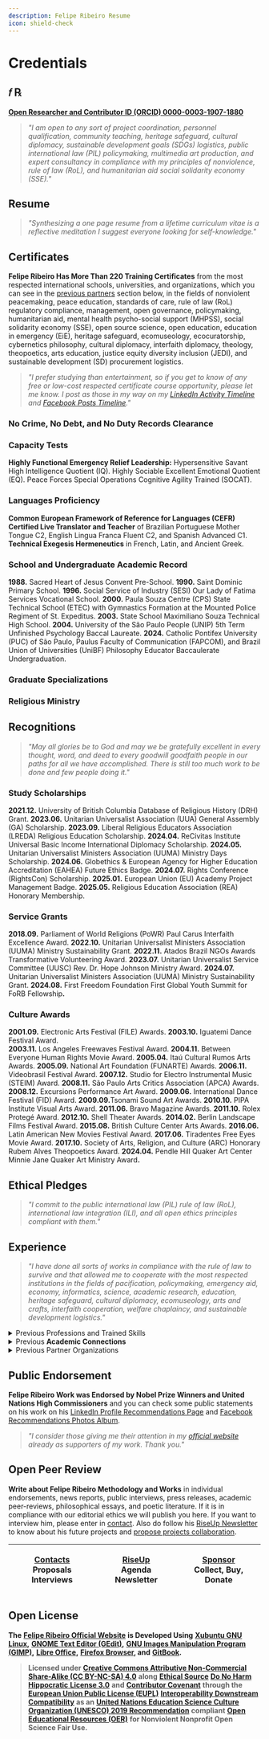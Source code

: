 ```yaml
---
description: Felipe Ribeiro Resume
icon: shield-check
---
```


# Credentials

## 𝑓 ℞

[**Open Researcher and Contributor ID (ORCID) 0000-0003-1907-1880**](https://orcid.org/0000-0003-1907-1880)

> _"I am open to any sort of project coordination, personnel qualification, community teaching, heritage safeguard, cultural diplomacy, sustainable development  goals (SDGs) logistics, public international law (PIL) policymaking, multimedia art production, and expert consultancy in compliance with my principles of nonviolence, rule of law (RoL), and humanitarian aid social solidarity economy (SSE)."_

## Resume <a href="#academic-record" id="academic-record"></a>

> _"Synthesizing a one page resume from a lifetime curriculum vitae is a reflective meditation I suggest everyone looking for self-knowledge."_

## Certificates <a href="#academic-record" id="academic-record"></a>

**Felipe Ribeiro Has More Than 220 Training Certificates** from the most respected international schools, universities, and organizations, which you can see in the [previous partners](credentials.md#previous-partners) section below, in the fields of nonviolent peacemaking, peace education, standards of care, rule of law (RoL) regulatory compliance, management, open governance, policymaking, humanitarian aid, mental health psycho-social support (MHPSS), social solidarity economy (SSE), open source science, open education, education in emergency (EiE), heritage safeguard, ecomuseology, ecocuratorship, cybernetics philosophy, cultural diplomacy, interfaith diplomacy, theology, theopoetics, arts education, justice equity diversity inclusion (JEDI), and sustainable development (SD) procurement logistics.&#x20;

> _"I prefer studying than entertainment, so if you get to know of any free or low-cost respected certificate course opportunity, please let me know. I post as those in my way on my_ [_LinkedIn Activity Timeline_](https://linkedin.com/in/operarioribeiro/recent-activity/all) _and_ [_Facebook Posts Timeline_](https://facebook.com/operarioribeiro)_."_

### No Crime, No Debt, and No Duty Records Clearance <a href="#academic-record" id="academic-record"></a>

### **Capacity Tests**

**Highly Functional Emergency Relief Leadership:** Hypersensitive Savant High Intelligence Quotient (IQ). Highly Sociable Excellent Emotional Quotient (EQ). Peace Forces Special Operations Cognitive Agility Trained (SOCAT).

### Languages Proficiency

**Common European Framework of Reference for Languages (CEFR) Certified Live Translator and Teacher** of Brazilian Portuguese Mother Tongue C2, English Lingua Franca Fluent C2, and Spanish Advanced C1. **Technical Exegesis Hermeneutics** in French, Latin, and Ancient Greek.

### School and Undergraduate Academic Record <a href="#academic-record" id="academic-record"></a>

**1988.** Sacred Heart of Jesus Convent Pre-School. **1990.** Saint Dominic Primary School. **1996.** Social Service of Industry (SESI) Our Lady of Fatima Services Vocational School. **2000.** Paula Souza Centre (CPS) State Technical School (ETEC) with Gymnastics Formation at the Mounted Police Regiment of St. Expeditus. **2003.** State School Maximiliano Souza Technical High School. **2004.** University of the São Paulo People (UNIP) 5th Term Unfinished Psychology Baccal Laureate. **2024.** Catholic Pontifex University (PUC) of São Paulo, Paulus Faculty of Communication (FAPCOM), and Brazil Union of Universities (UniBF) Philosophy Educator Baccaulerate Undergraduation.

### Graduate Specializations

### Religious Ministry

## Recognitions

> _"May all glories be to God and may we be gratefully excellent in every thought, word, and deed to every goodwill goodfaith people in our paths for all we have accomplished. There is still too much work to be done and few people doing it."_

### Study Scholarships

**2021.12.** University of British Columbia Database of Religious History (DRH) Grant. **2023.06.** Unitarian Universalist Association (UUA) General Assembly (GA) Scholarship. **2023.09.** Liberal Religious Educators Association (LREDA) Religious Education Scholarship. **2024.04.** ReCivitas Institute Universal Basic Income International Diplomacy Scholarship. **2024.05.** Unitarian Universalist Ministers Association (UUMA) Ministry Days Scholarship. **2024.06.** Globethics & European Agency for Higher Education Accreditation (EAHEA) Future Ethics Badge. **2024.07.** Rights Conference (RightsCon) Scholarship. **2025.01.** European Union (EU) Academy Project Management Badge. **2025.05.** Religious Education Association (REA) Honorary Membership.

### **Service Grants**

**2018.09.** Parliament of World Religions (PoWR) Paul Carus Interfaith Excellence Award. **2022.10.** Unitarian Universalist Ministers Association (UUMA) Ministry Sustainability Grant. **2022.11.**  Atados Brazil NGOs Awards Transformative Volunteering Award. **2023.07.** Unitarian Universalist Service Committee (UUSC) Rev. Dr. Hope Johnson Ministry Award. **2024.07.** Unitarian Universalist Ministers Association (UUMA) Ministry Sustainability Grant. **2024.08.** First Freedom Foundation First Global Youth Summit for FoRB Fellowshi&#x70;**.**

### Culture Awards

**2001.09.** Electronic Arts Festival (FILE) Awards. **2003.10.** Iguatemi Dance Festival Award.\
**2003.11.** Los Angeles Freewaves Festival Award. **2004.11.** Between Everyone Human Rights Movie Award. **2005.04.** Itaú Cultural Rumos Arts Awards. **2005.09.** National Art Foundation (FUNARTE) Awards. **2006.11.** Videobrasil Festival Award. **2007.12.** Studio for Electro Instrumental Music (STEIM) Award. **2008.11.** São Paulo Arts Critics Association (APCA) Awards. **2008.12.** Excursions Performance Art Award. **2009.06.** International Dance Festival (FID) Award. **2009.09.**&#x54;sonami Sound Art Awards. **2010.10.** PIPA Institute Visual Arts Award. **2011.06.** Bravo Magazine Awards. **2011.10.** Rolex Protegé Award. **2012.10.** Shell Theater Awards. **2014.02.** Berlin Landscape Films Festival Award. **2015.08.** British Culture Center Arts Awards. **2016.06.** Latin American New Movies Festival Award. **2017.06.** Tiradentes Free Eyes Movie Award. **2017.10.** Society of Arts, Religion, and Culture (ARC) Honorary Rubem Alves Theopoetics Award. **2024.04.** Pendle Hill Quaker Art Center Minnie Jane Quaker Art Ministry Awar&#x64;**.**

## **Ethical Pledges**

> _"I commit to the public international law (PIL) rule of law (RoL), international law integration (ILI), and all open ethics principles compliant with them."_

## **Experience**

> _"I have done all sorts of works in compliance with the rule of law to survive and that allowed me to cooperate with the most respected institutions in the fields of pacification, policymaking, emergency aid, economy, informatics, science, academic research, education, heritage safeguard, cultural diplomacy, ecomuseology, arts and crafts, interfaith cooperation, welfare chaplaincy, and sustainable development logistics."_

<details>

<summary>Previous Professions and Trained Skills</summary>

**Felipe Ribeira Was, in Historical Order, Already a Professional:** Paroch Acolyte, Beggar, Construction Assistant, Folk Religion Festival Artisan, Street Vendor, Campo Monitor, Pizza Delivery Boy, Shop Attendant, Telemarketing Caller, Financial Customer Servant, Informatics Support Technologer, Child Model, Baby Sitter, Boy Band Trainee, Office Boy, Multicraft Carpenter, Popular Educator, Humanitarian Program Multiplicator, Test Subjec&#x74;**,** Cultural Journalist, Secretary, Folk Music Country Viola Player, Languages Teacher, Progressive Rock'n'roll Keyboard Player, Gravedigger Assistant, Graphic Designer, Punk Rock Lyricist, Open Source Web Developer, Harm-Reduction Agent, Driver, Philosophy Teacher, Academic Journal Editor, Publisher, Clinical Philosophy Schizoanalyst, Street Poet, Executive Producer, Sound Designer, Music Therapist, Artist In Residence, Puppeteer, Multimedia Artist, Librarian, Counsellor, Compassionate Listening Therapist, Nonfiction Writer, Acoustic Engineer, Contemporary Music Composer, Art Critic, Royal Academic Of Science And Art, Policymaker, Dance Coreographer, Soundtracker, Listening And Voice Coach, Stage Director, Theater Director, Art Director, Culture Lecturer, Opera Maestro, Beggar Again, Cultural Developer, Cultural Center Founder, Maker Spaces Constructor, Festivals Director, Master of Ceremonies, Hospital Building Collaborator, Solidarity Economy Developer, Interior Designer, Movie-Maker, Garden Designer, Videomapper, Curator, Ecomuseologer, Social Developer, Live Translator,Co-Founder, Peacemaker, Policymaker, Cleaner, Castle Overseer, Artists Mentor, Justice of Peace, Monk, Missionary, Natural Reserve Park Ranger, Agroforestal Engineer, Farm Vassal, Ecovillage Developer, Janitor, Nurse, Academic Researcher, Community Leader, Religious Minister, Secular Interconvictional Interfaith Interreligious Ecumenical Intercultural Diplomat, Beggar Again, Street Population Servant, Humanitarian Aid Manager, Emergency Task-Force Organizer, Civil Movement Coordinator, Public Events Security Officer, Military Prisional Hospitaller Scholar Institutional Chaplain, Peer Reviewer, Regulatory Compliance Auditor, Startups Incubation Mentor, User Experience Designer, Semantic Ontologist, Heraldic Cerimonialist, Databases Devsecops, Pastor, Logistics Procurer, Nonprofits Reliability Engineer, Fundraiser, Data Scientist, Realtor, Decon Clerk Elder, Cultural Diplomacy Delegate, Ambassador of Peace, International Amicus Curiae High Commissioner Expert Consultant Scholar...

</details>

<details>

<summary>Previous <strong>Academic Connections</strong></summary>

Adventist University, Anhembi Morumbi University, Apeldoorn University, Arizona State University, Astrophysics Municipal School (EMA), Birmingham University, Boston College, Brasília University (UNB), Brazil Law School (EBRADI), Arihanta Academy, California University, Cambridge University, Canterbury Christ Church University, Carneggie Mellon University (CMU), Cervantes Institute International School, Chile University, Christian Leaders College (CLC), Clover Park Technical College, Culham St. Gabriel University, Emory University, Environmental Peace County University (UMAPAZ), Geneva University, Georgetown Catholic University, Getúlio Vargas University (FGV), Ghent University, Gregorian University (UniGregoriana), Harvard Divinity School (HDS), Harvard Kennedy Business Center, Higher Learning School of Marketing (ESPM), Informatics & Management Faculty (FIAP), International Enterprise, Marketing, and Business School (IBEMEC), International School for Jain Studies (ISJS), King's College, Leucorea Wittenberg University, Limerick Irish University of Arts, London School of Economics and Political Science (LSE), Londrina University (UEL), McMaster University, Meadville Lombard Theological School, Medicine Federal University of São Paulo (UNIFESP), Miami University, Music Free University (ULM), Washington State University, Open University, Oxford University, Paraná University (UFPR), Penn University, Rio de Janeiro State University (UERJ), Royal Society of Science, São Paulo Dance School, São Paulo State University (UNESP), São Paulo Theater School, São Paulo University (USP), Social Science Advanced Studies School (EHESS), Social Work School (HESGE), Starr King School for Ministry (SKSM), Massachussets Institue of Technology (MIT), Swiss Italian University (USI), Three of February National University (UNTREF), Trinity University, Tubingen University, Tufts University, University of Texas, Unida University, United Nations System Staff College (UNSSC), European University Institute (EUI), United Nations University (UNU), University College of London (UCL), University of British Columbia, University of Buenos Aires (UBA), University of Hagen, University of May Plaza Mothers (UNMa), University of Minho, University of Montes, University of Ottawa, University of Peace (UNIPAZ), University of Rio (UniRio), University of Saint Charles (UFSCAR), University of São Paulo (USP), University of Sheffield, University of the ABC Region (UFABC), University of the Saviour (USAL), University of Westminster, Webster University, Yale University, Duke University, Columbia University...

</details>

<details>

<summary>Previous Partner Organizations</summary>

Abaçaí, ABRAMUS & ECAD Copyrights Agencies, Abya Yala Movie Production, Academic Network on Global Education and Learning (ANGEL), ActAlliance Mission 21, Afactory Live Cinema Company, African Religious Traditions Institute (INTECAB), Afro-European Interfaith Network, Ageing Research at King's College (ARK), Ahimsa Institute, AIDS World Journey Ceremony, Alberto Ruschi Forest Reservation, Alliance for Peacebuilding Peace, Amani Institute Global Conference, American Field Service Intercultural Programs (AFS), American Friends Service Committee (AFSC), Amsterdam Studio for Electro-Instrumental Music (STEIM), Amsterdam Jewish Museum Interfaith Peace Movement, André Góes Bolivia History Documentary, André Luís Houses Charity, ANGEL Global Education Network, Angels of the Night, Anhembi Park Carnival Management Department, Animal Justice Academy, Anna Blumen Publishing, Antroposophical Society of Brazil (SAB), Aparecida Basilica Pilgrimage Route, ARCA Contemporary Art Literacy, ArchGroup, Architecture Media Politics Society (AMPS) Heritages Summit, Archives Council (CONARQ) & Astronomy and Sciences Museum, ARCO Madrid Matadero Brazil Artivist Collectives Exhibit, Argentina Congress Library, Argentina Council of Indigenous Tribes, Argentina Int. Relations Council (CARI), Argentina Peace Council, Arigatou International GNRC, Arihanta Institute, Arns Commision for the Human Rights, Art & History Heritage Inst. (IPHAN) Safeguard Council (CONDEPHAT) Summit, Arts & Homelessness International (AHI) Arts Envoy Lab, Arts Plaza, Ashoka International, Association of Argentina,Parents of Autists (APADEA), Association of Churches and Religious Communities (AKR), Association of Crazies, Ex-Crazies, & Friends of Crazies, Association of Dam Disaster Survivors (ANAB), Association of Law Philosophy of Argentina (AAFD), Athens Free Culture Center, Augusta Park Popular Comission, Autism Altitude Geneva, Baba Studio Prague with Jan Svankmajer, Backlog Archivists & Historians Forum, Bahia Museu de Arte Moderna (MAM) & PIPA Awards, Baião of Spokens Festival, Bailux Hackerspace, Bandeirantes Pallace, Barulho.org, Basel Church of St. Peter, Basel Museum of Pharmacy, Belgian Radiodiffusion, Berkley Center of Religion, Peace & International Affairs, Berlin Forum of Religions & Religions for Peace (RfP), Berlin House of One & St. Mary's Cathedral, Berlin K77 Movie, Berlin Landscape Film Festival, Berlin Landscape Films Festival Awards, Berlin Quaker Meeting, Berlin World Culture House Transmediale, Bern House of Religions & Dialogue of Cultures, Besides the Screen Festival, Between Everyone Human Rights Festival Awards, Bicycles Cultural Center, Biennial Hut Museum AltAV Belvedere Dome, Big Country Front & Humane Argentina, Bijari Gallery, MASP Discovery Channel Human Planet Videomapping, Bitcoin São Paulo Hub, Bixiga Cultural Centre (CCBIX) Hers Kit Rescue, Black Martyrs Church St. Chaguinhas Project, Blumenau Opera House, Bogotrax Music Festival Bogotá Jailhouses, Brasilândia Catholic Paroch Holy Kings Folk Blessers, Brasilândia Holy Kings Procession, Brasília Free Land Camping, Brasília Republic Museum Out of the Axis Arts Festival, Brasilian Association of Religions Philosophy (ABFR), Bravo Magazine Awards, Brazil Anthroposophical Society (SAB), Brazil Architecture Institute (IBA), Brazil Art Market Creative Industry (MICBR) Summit, Brazil Association of Spiritist Arts (ABRARTE) Forum (FNAE), Brazil Capital Markets Institute (IBEMEC), Brazil Community Ecomuseums Association (ABREMC), Brazil Cultural Rights Institute (IBDCULT), Brazil Data Autonomy Association, Brazil Digital Culture Network Conference, Brazil Education Ministry (MEC), Brazil Federal Government ENAP EV.G, Brazil Japan Alliance Summit, Brazil Lawyers Bar (OAB), Brazil Mail Cultural Center, Brazil National Religious Education Forum (FONAPER), Brazil Psychedelic Society & UNIFESP, Brazil Science Progress Society (SBPC), Brazil Small Enterprises Support (SEBRAE), Brazil Soka Gakkai International (BSGI), Brazil Unitarian Universalist Association (AUUBRA), Brazilian Association of Religious Freedom (ABLIRC), Brazilian Civil Rights Framework for the Internet, Brazilian Institute of Religious Law (IBDR), Brazilian Opera and Dance Forum (ODM), Brazilian Redactors Club, Brazilian Space Agency (AEB), BRICS Human Sciences Research Council (HSRC), British Columbia Uni. Database of Religious History (DRH), British Council São Paulo Cultural Centre, British Culture Center Brazil Arts Festival Awards, British Institute of Cleaning Science (BICSc), BsAs Recoleta Cultural Centre, BsAs Recoleta Cultural Centre LIPM, BT EE Studio, Buenos Aires CEIL CONICET, Buenos Aires Contemporary Art Museum (MACBA), Buenos Aires Contextual Pastoral Institute (IPC), Buenos Aires Hunger Combat Ecumenical Table, Bunkyo Japanese Cultural Center, Burning Man Milk & Honey & Religious AF, Buschenwald Camp Memorial, Business Music & Arts (BM\&A) World Music Expo (WOMEX), Cacilda Becker Theater Improfest, CAF Social Investment Development Institute (IDIS), Caleb Studios, Campo Limpo Family Orienting Post (POF), Campus Party, Canada Science Christian Affiliation (CSCA), Canvas Audiovisual Festival, Capslock Geek Music Festivals Nightshift Tech Academy, Care Show London, Carers Trust, Caribe & LatAm Open Science Forums (CILAC), Cáritas Argentina, Carnegie Endowment for International Peace, Carnegie Peace Endowment, Casa Semio, CCPLIR Religious Freedom March, CCR Hackathon, CCSP Dance Weeks, CEFLURIS Heaven of Mapiá Choir, CEFLURIS Heaven of The Mountain Choir, Center for Open Science (COS), Center for Public Justice & Initiative on Faith & Public Life, Center on Faith and Justice & Sojourners, Central Texas Interfaith (CTI), Centre for Interreligious and Intercultural Dialogue (KAICIID), Centre Intercantonal d'Information sur Croyances (CIC), CESP Rio Claro, Chabad Argentina, Chainanalysis, Chaos Club, Chapel of Sacred Mirrors (CoSM) Entheon, Chaplaincy Innovation Lab, Chaplaincy Innovation Lab (CIL), Charity Mentoring Network, Christian Faith Acropolis (AFC), Christian Transhumanist Association (CTA), Christian Transhumanist Conference, Church of England Diocese of Oxford, Church of Our Lady of the Black Saints, Church of Saint Mary of Amsterdam Christmas Festival, Cinematographic Core Dance Company, Cinesonika Soundtracks Festival Canada, Circuit Rave Parties, Citizens for Global Solutions (CGS), Civil Global Solutions (CGS), Class War Games, Climate of Hope Forum, Club Noir Contemporary Theater Company, CNBB Peace Mission, CNBB Workers Pastoral Summit, Cobogó Publisher, Cobogó Publishing, COE Legal Pros Human Rights Education (HELP), Collezionista & ARCA Contemporary Art Literacy, Comic Con Experience (CCXP), Common Assessment Method for Standards & Specifications (CAMSS), Common Ground Center (CCG) for Faith, Justice, & Reconciliation, Compassion Institute, Compassionate Inquiry, Compassionate Listening Brazil, Compassionate Listening Project, Compliance Certification Board (CCB), Computer Applications Quantitative Methods in Archaeology, Conectiva GNU Linux, Conicet NetLab & UBA Economy, Continuing Professional Development (CPD), Conurbia Urban Rave, Conway Hall Fortean Society, Copyfight Book, Cornerstone Foundation Disaster Ready Academy, Corporate Compliance & Ethics Society (SCCE) Blog, Cosmic Artivism Saint Germain Academy, Council of Funders (CoF), CPD Institute, CPF SESC, Create 2030, Creative Commons (CC) Open Education & Culture Platform, Creative Commons (CC) Open Education Platform, Crescendo Christian Music Link (CML), Criar Institute, Crisantempo & Socioambiental Institute (ISA), Crisantempo Hall Socioambiental Cineclub, Critical Public Health Network (CPHN), Cry of the Excluded, Cryptorave, Cult Survivors Network, Cultura TV CPFL Philosophic Cafe, Cultura TV CPFL Philosophical Cafe Show, Cultura TV Ecotour Show, Cultural Heritage Academic Interdisciplinary Network (CHAIN), Curitiba Bycicle Cultural Center, Curitiba Memorial Museum, Curitiba Women Healers Circle, Cyber Peace Institute, Swiss FDFA, & UNICC, Dallas Fort-Worth Alliance for Religious Freedom (DFWRF), Danish Arts Council Denmark Schools, Data Analytics BR, Data Cloud Think Conference, Data for Social Good Network, Dataversity, Decentre & Tactical Media Yearly Submidialogy Festivals, Defend the Seven Principles, DesCenter, Metarec , & FSM, Descentro Publishing, Descentro.org, Deutsche Theatre Hamlet Machine, Developers BR, DevOps Institute, Diadema County Anti-Religious-Racism Law, Diamond Open Access Global Summit, Digital Counterculture Book, Digital Culture Brazil, Digital Culture Brazil & Submidialogy, Digitalia Festival, Diplo Foundation, DiploFoundation & Center for Digital Trust (C4DT), Disaster Ready & Nonprofit Ready, Disasters Expo Europe, Diversa Network, Federation for FOB & CESNUR, Doctors of Joy, Doesn't Work Poetry Magazine, Dog Pack Reverberations Fest, Dogpack Cultural Center Ricardo Rosas Archive, Donation Culture Movement (MCD), Dover Unitarian Church, Downtown Popular Cultural Center (CCPC), Downtown Popular Cultural Centre (CCPC), Dropbox, Dropdown Urban Rave, Duke Divinity Forum, Eclesiastical Justice of Peace Chaplains Association (AJUPEB), Ecology & Birds Observation (ECOAVIS), Ecology, Cosmos, and Consciousness Salon, Ecomusei International Cooperation (EIC), Ecopeace Open Cafe, Ecumenic Popular Service Education Envangelion Center (CESEEP), Ecumenic Popular Service Education Envangelity Center (CESEEP), Ecumenic Times, Ecumenical Creative Operations (ECO), Ecumenical Theological Education Network (REET), Ecumenical Times, Eduardo Fukushima Dance Company, EF SET, Effective Altruism, Effective Altruism (EA) for Christians (EACH) Forum, Effective Altruism for Christians (EACH), Effective Altruism Network (EA), Einstein Hospital Academy, Einstein Hospital Moise Safra Auditorium, Elea Bookshop, Electronic Arts Festival (FILE) Awards, Eléia Bookshop, Elias Stanescos’ Camp, Elijah Interfaith Institute, Elsevier Researcher Academy, Ema Klabin Museum, Emancipa Free University-Entry-Exam Preparation Network, Embassy of Free Mind, Embassy of the Free Mind Bibliotheca Philosophica Hermetica (BPH), Emerging & Current Professionals of Heritage Conservation (ECPHC), English Radar, Espaço Rio Verde Performance Art Festivals, Ethereum Aeternity Blockchain Forum, Ethics & Compliance Initiative (ECI), Ethics and Compliance Initiative (ECI), Ethics and Compliance Institute (ECI), EU International Partnership Academy, EU PAVE & Network for Peacemakers, Europe Nuclear Research Council (CERN), Europe Nuclear Research Council (CERN), European Academy of Religion (EAR), European Agency for Higher Education Accreditation (EAHEA), European Association for the Study of Religions (EASR), European Commission (EC) JoinUp, European Commission EU Academy Joinup Interoperable, European Commission Interoperable Europe, European Compliance & Ethics Conference (ECEC), European Compliance and Ethics Conference (ECEC), European Federalists Union (UEF) Earth Constitution Committee Forum, European Pro Bono Week, European Training Foundation (ETF), European Training Foundation (ETF) & Teachers Task Force, European Union (EU), European Union (EU) Academy, European Union (EU) ECHOES Project, European Union (EU) OntoCommons, European Union Academy, European Union Open Forum Europe (OFE), European Union Together EU Program, Evangelicals for the Democratic Rule of Law Inaugural Forum, EverAgile, Expo-Religion Fair International Summit, EYWA Sustainable Economy Hall, EYWA Sustainable Sacred Art Fest, Faith Entrepeneurs, Faith for Common Good, FaithTech, FATEC ETESP Paula Souza, FATEC Paula Souza, Federal Public Ministry (MPF) Indigenous Rights Investigation, Federal Public Ministry (MPF) Indigenous Rights Investigation, FIESP & Nova Acropolis, FIESP Theatre, Financial Technologies Forum (FTF), Fintech Open Source Foundation (FINOS), First Freedom Foundation, Fluc Vienna Klubmoozak, FoRB Learning Platform, Forbidden Planet & SESC Pompéia, FOSTER Open Science, Framework for Open Reproducible Research Training (FORRT), Francisco Carlos Cybernetic Jaguar, Fraternitas Rosa+Crux, Fraternitas Rosacriciana Antiqua (FRA), Free Mind Embassy Bibliotheca Philosophica Hermetica (BPH), Free-Libre-Open Pluriversity (FLOP), Freedom Forum Institute NewseumEd Program, Frente 3 de Fevereiro, Friends General Conference (FGC), Friends Peace Teams (FPT), Friends World Committee for Consultation (FWCC), Fundación Caserta, Funfarra Festival, Future for Religious Heritage (FRH), Future for Religious Heritage (FRH), G20 Interfaith Forum (IF20), Gambiologia Institute, Gandhi Peace Day, Garuva Forest Reserve Ecomuseum, Gaudya Vaishnava Vanamadhurian Ashram, Gaudya Vanamadhurian, Geneva Center for Security Policy (GCSP), Geneva Centre of Humanitarian Studies, Geneva Graduate Institute, Geneva Interreglious Platform (PFIR), Geneva Peace Week (GPW), Geneva Quaker House, Geneva Reformation Museum, Geneva United Nations Interfaith International Conference, Gera São Paulo, Germantown Mennonite in Philadelphia, Getty & Goethe Institutes & ABACT Brazilian Art Abroad Latitude Platform, Gijón LABoral Art Center, Giovanni XXIII Foundation for Religious Science, Giovanni XXIII Foundation for Religious Science, GitHub Brazil, Global Alliance for Banking on Values (GABV), Global Alliance for Banking on Values (GABV), Global Alliance of Impact Lawyers (GAIL), Global Campaign for Peace Education, Global Catholic Climate Movement (GCCM), Global Compassion Coalition, Global Compassion Coalition (GCC), Global Education Policies Research Network (NORRAG), Global Games Jam São Paulo, Global Interfaith Network for People of All Sexes & Genders (GIN-SSOGIE), Global Learning for an Open World (GLOW), Global Partnership for Effective Development Co-operation (GEPDC), Global Partnership for Sustainable Development Data Festival, Global Peace Education Network (GPEN), Global Youth Summit (F20 GYS) on Freedom of Religion or Belief (FoRB), Global Youth Summit for FoRB, Globethics, Globethics, Glocal Startup Incubator, God is Love Pentecostal Church (IPDA), God is Love Theological School (ETDA), Goethe Institute & SESC Pompéia Amazon Opera, Goethe Institute São Paulo, Goetheanum, Goetheanum Archive, Goetheanum House Maryon, Goetheanum Rudolf Steiner Archive, Goetheanum Rudolf Steiner Archive & SAB, Goodwill Legion (LBV), Goodwill Legion (LBV) Forum Parlamundi, Google for Startups Campus São Paulo, Gov.BR ENAP Ev.G, Greater Good Movement (MBM), Greenfield Electronics, Grove Arts & Media Center, Guibord Center for Interfaith, Hamburg CCC Hack Festival, Haroldo de Campos Literature House, Harvard Divinity School, Harvard Divinity School (HDS) EdX, Harvard Divinity School Religion and Public Life, Harvard Institute for Qualitative Social Science (IQSS), Harvard Institute for Quantitative Social Science (IQSS), Harvard Institute of Quantitative Social Science (IQSS), Healing House Indigenous Women Shelter, Healthcare & Biological Sciences Research Association (HBRSRA), Heaven of The Way Shamanic Center, Hebraica Jewish Cinema Festival, Heliopolis Slum Radio, Hemispheric Institute, Henry Sweet Society of Linguistics, High Commissioner for Refugees (UNCHR), Homeless Movement (MTST) Prestes Maia Occupation Library, Homeless Movement (MTST) Solidarity Kitchen, Homeless Workers Movement (MTST) & N-1, House of Reconciliation, House of the People Jewish Cultural Center, Housing Demand Movement (FLM), Humanitarian Leadership Academy (HLA), Hunger Museum, Hungerless Bixiga Neighbourhood, I Congress of Churches and LGBT+ People, IBA, Ibero-American Education, Science, & Culture Organism (OEI) Summit, Ibero-American Network of Community Governance, IBM Bluetalks, IBM Cloud Brazil, IBM School Technologies Summit, IBM Systems GOInfra, IBM Think Summit, Ibrasotope Eclectroacoustic Center, ICCR SP Vivekananda Cultural Centre, ICOM Collections Activities of Museum Cities (CAMOC), ICOM Cultural Management Association (ABGC), ICOM DROPS Ecomuseology Platform, ICOM Palaces & House-Museums Museology Congress, ICOM, Getty Institute, USP Paulista Museum, Iconclass Consortium, Iconoclasistas, Idaho Commision For Libraries (ICFL), Idaho Commission For Libraries (ICFL), IDDEA, Iguatemy Dance Festival Awards, Ilê Axé Oxumaré de Salvador, Image & Sound Museum (MIS), Image & Sound Museum (MIS) Ibrasotope Sound Connections Fest, Image & Sound Museum Mobilefest, Imaginary Futures, IMLS & OCLC WebJunction, Immortalists Transhumanism Magazine, Inclusion Museum, Indaiatuba St. Mary Art Chapel, India United Nations Mission, Indian Science Institute, Indigenous Cultures Museum Interfaith Meeting, Indigenous Cultures Museum Interfaith Meeting, Indigenous Treaty to End Climate Change Now, Inhotim Contemporary Art Museum & São Paulo Cinematheque, Inner Multiart, Inner MultiArt Festival, Institute for Economics & Peace (IEP) Rotary Positive Peace Academy, Institute for Ethics and Emerging Technologies (IEET), Institute for Health and Human Potential, Institute for Islamic, Christian, & Jewish Studies (ICJS), Institute of Interreligious Dialogue & Pastoral of Buenos Aires, Institute of Museum & Library Services (IMLS) OCLC, Institute of Physics (IOP) Publishing, Instituto Brincante, Instituto Moreira Salles (IMS), Instituto Nhaderu, Int. Electronic Language Festival (FILE), Int. Festival of Electronic Language (FILE), Integrative and Complementary Health Practices Congress (CONAPICS), Inter-American Court of Human Rights (IACHR), InterCom Media, Religion, & Culture Group (MIRE), Interfaith Alliance, Interfaith America (IA) Education Cohort, Interfaith America (IA) Emerging Leadership Forum, Interfaith America (IA) Emerging Leadership Network, Interfaith America and Religion & Public Life, Interfaith Center of New York (ICNY), Interfaith Council of Washington (IFC), Interfaith Mission Service (IMS), Interfaith Rainforest Initiative (IRI), Interfaith Religious Education Association (ASSINTEC), Interfaith Scotland, Interfaith Vegan Alliance (IVA), Interfaith Youth Core (IFYC) & Hartford Religion & Peace College, International Academy for Multicultural Cooperation (IAMC), International Association for Ontology and its Applications (IAOA), International Association for Religious Freedom (IARF), International Association of Psychology of Religion (IAPR), International Association of Religious Journalism (IARJ), International Bar Association (IBA), International Bridges to Justice (IBJ), International Business Management Institute (IBMI), International Center for Religion & Diplomacy (ICRD), International Cities of Peace, International Code of Conduct Association (ICoCA), International Committee of the Red Cross (ICRC), International Committee of the Red Cross (ICRC) Museum, International Conference on e-Society, International Conference on Machine Learning Techniques & NLP (MLNLP 2024), International Council for Open Distance Education (ICDE), International Council of Museums (ICOM), International Council of Unitarian Universalists (ICUU) Board Meeting, International Council on Archives (ICA), International Council on Monuments & Sites (ICOMOS), International Council on Monuments & Sites (ICOMOS) General Assembly, International Council on Monuments and Sites (ICOMOS) General Assembly, International Court of Justice (ICJ) ImPACT Just Institutions Coalition, International Court of Justice (ICJ) Museum, International Dance Festival (FID), International Dance Festival (FID) Awards, International Federation of Consulting Engineers (FIDIC), International Federation of Red Cross (IFRC), International Federation of the Red Cross (IFRC), International Festival of Electronic Language (FILE), International Free Software Forum (FISL), International High IQ Society (IHIQS), International IQ Register, International Labour Organization (ILO), International Peace Bureau, International Religious Communication Summit (ReligioCom), International School for Jain Studies (ISJS), International School of Jain Studies (ISJS), International Shamanic Nations Summit (EINX), International Society for Krishna Consciousness (ISKCON), International Society for Performance Improvement (ISPI), International Telecommunication Union (ITU), International Telecommunications Union (ITU), Internet & Society Reference Institute (IRIS) @ Cryptorave, Internet Archive, Internet Governance Forum (IGF), Internet Governance Forum (IGF) Summit, Interpretate & Learn Group, Invisible Theater Co. Museum of Tenderness Movie, IRCAM Forum, Ironhack São Paulo, Isabela Santana Dance Company, Islamic-Christian-Jewish Studies Institute (ICJS), Israel Palestine Confederation, Istambul Biennial & Dogztar Cultural Center, Istanbul Biennial & Havana Biennial, It’s Of The Law, It’s Of The Law Downtown Harm-Reduction Network Advisory Board, Italian Circle Theatre, Itaú Bank Cultural Centre, Itaú Cultural, Itaú Cultural Rumos Arts Awards, ITU Digital Transformation Dialogues (DTD), ITU UNESCO UNDP UNCTAD UNGIS WSIS, ITU-T Telecommunication Standardization Sector, IWSA & UNESCO Chair on Cyberspace & Culture, Jenkins Meetup, Jerusalem Friends of Roots (Shorashim Judur), Jerusalem Interfaith Encounter Association, Jesus' Sacred Heart Martial Band, Jews for Democracy, JK Shopping Gallery SP Art Weekend, Joint Learn Initiative on Faith & Local Communities (JLIF\&LC), Joint Learning on Faith & Local Communities (JLIF\&LC), JusRacial, Justice & Peace Interfaith Front (FREIRPEA), Justiceiras, KAICIID, Kensington First Unitarian Church Essex Chapel, Kensington First Unitarian Church of London, Key & Zetta Butoh Company, Key Zetta & Cia Butoh Dance Company, Key Zetta Butoh Company, Kimuso Records, King's College, Knowledge Equity Network, Knowledge Frees Institute (ICL), Knowledge Impact Network (KIN), Konrad-Adenauer Stiftung São Paulo County Workshop, Kuppelhalle Radio Phonix, Laborers Unions’ Interfaith Sectoral, Labyrinth Experimental Music Festival, Landless People Movement (MST) Interfaith Commission, LARA Religious Logics World Congress (WoCoLoR), LatAm Religious Teaching Congress (CLAECIR CONERE), LatAm Religious Teaching Congress (CLAECIR), Latin American New Movies Festival Awards, Latinamerican Network of Art Workers, Laudato Si' Action Platform, Laudato Si' Movement, Lausanne Movement Brazil, Law Forums, Le Wagon São Paulo, Leadership Conference on Civil and Human Rights Advocacy, Learning Technologies Expo, Lectorium Rosacrucianum, Lectorium Rosicrucianum, Legacies of Trauma International (ICMGLT), Leipzig Bach Museum, LexLatin, Liberal Religious Educators Association (LREDA), Liberate Science, Liberty Theosophical Society, Limerick University Excursions Performance Festival, Linux Foundation, Linux Foundation (LF), Linux Foundation (LF) and OpenSSF, Linux Foundation & Fintech Open Source Foundation (FINOS), Literature, Society & Culture International (IACLSC), Living Laudato Si', Logics & Religion Association (LARA), London Sunday Assembly, Los Angeles Freewaves Festival Awards, Los Angeles Freewaves Holly Would Festival, Luz Station Cultural Center, Machine Learning Organization (MLO), Magic Studios Florida, Maguy Marin Dance Company, Main Humanities Digital Academy, Mainz Guttenberg Book Museum, Maloqueirista Poetry Festivals, MAM RJ UNESCO Summit of the People Rio+30, Management Training Development (MTD), Mangrove Observatory, Mario de Andrade Library, Mário de Andrade Library, Marta Soares Contemporary Dance Company, Mary’s Heart Catholic New Families Community, Mask Tape Contemporary Music Gallery, Massachusetts Institute of Technology (MIT)x, Mauá Yoga Ashram, May Plaza Mothers and Grandmothers, Media Education Lab (MEL), Media Education Lab (MEL), Media Literacy for Citizenship (EAVI), Media Literacy for Citizenship (EAVI), MediaLab Prado, Meeting With Your Self Center, Mennonite Action, Mental Immunity Project (MIP), Menudo Productions, MERCOSUR, MERCOSUR Citizens, Metareciclagem Open Hardware Network, Metarecycling Open Hardware Network, Mexico Conjectural Anthropological Observatory (OCA), Mídia Ninja Propulsion Zone, Midwest Christian Outreach, Military On Service, Military On Source, MinEd-BR Instituto Federal RS Learn More, Ministry of Human Rights (MinDH), Minneapolis Archdiocese Ministry Standards Office, Mission 21, Mission:Joy, Mofet Institute, Montfort Association, Montreaux Festival Geneva, Monument to the Battle of the Nations, Mouth to Mouth Guide, Mozambique Food Bank (BAM) Sofala Project, Munich Museum River of Fundamet Exhibit, Museu de Arte do Rio (MAR) Brazil Artivist Collectives Exhibit, Museum of Persons, MuseWeb Museum Technology Forum, Musica Pro Pace, Musso Macrobioitcs Institute, Mystic Fair, N-1 Publishing, NASA Europa Mission Message in a Bottle Project, NASA Kennedy Space Center, NASA Open Source Science Initiative (OSSI), National Art Foundation (FUNARTE ), National Art Foundation (FUNARTE) Klauss Vianna Awards, National Industrial Learning Service (SENAI), National Native American Boarding School Healing Coalition (NABS), Native American Boarding School Healing Coalition (NABS), Network for the Public Communication of Science & Technology (PCST), Network of Museums for Peace (INMP), Neurotics Anonyms (N/A), Nevertheless Contemporary Dance Company, New England Yearly Meeting (NEYM), New Heliópolis Association, New Perspectives in Science Education (NPSE), Next Nature (NN), NGO-UNESCO, NGO-UNESCO Liaison Committee, Nightshift Wellness, Nobel Peace Prize Forum, Nonprofit Collective Foundation (NCF), Nonprofit Cooperative, Nonprofit Ready, Nonreligious in a Complex Future Forum, Nonviolent Network (NVI), Nordic FoRB Learning Platform, NORRAG, REDI, & LIAS Assessment Lab, North American Unitarian Association (NAUA), North American Unitarian Association (NAUA) Academy, North American Unitarian-Universalist Association (NAUA), North Atlantic Treaty Organization (NATO), Núcleo Vera Sala Dance Company, Nx Zero Emo Hardcore Band, Odisséia House, Oduduwá Heritage House, OER Commons UNESCO ICT Competency Formation, OHCHR & Action Aid, OHCHR Business & Tech Human Rights (B-Tech), OHCHR UN Forum for Businesses and Human Rights, Old Net: Elders Phlanthropic Informatics School, OMiD Audio Academy, OMNIA Interfaith Liberia Diaspora Fundraising Task-Force, OMNIA Leadership Interfaith Peacemakers Advisory Board, Online Computer Library Center (OCLC) Web Junction, OntoCommons, OntoCommons EcoSystem Cooperation on Standardisation Forum, Opavivará Art Collective, Open and Relational Theology Forum, Open Data Institute (ODI), Open Data Institute (ODI) Conference, Open Data Science Conference (ODSC), Open Education Global (OEG), Open Forum Academy (OFA), Open Heritage Platform, Open Innovation Network (OIN), Open Invention Network (OIN), Open Knowledge Foundation (OKF), Open Masters Alt\*Div, Open Ministries, Open Research Community, Open Science Framework (OSF), Open Source Initiative (OSI), Open University (OU), OpenInfra, Operation Mobilisation (OM) Missionary Ministries, Oracle Institute Peace Pentagon, Oscar Quiroga Astrology, Otros Cruces Institute, Our São Paulo Network, Out of Axis Contact Contemporary & Pop Art Festival, Out of the Axis Congress, Oxford Interfaith Forum, Oxford Interfaith Forum Interfaith Peacebuilding Reading Group, PACT Zollverein, Palace of the Arts Oidaradio Festival, PanaAroma Studio, PanAroma Studio, Paraná Contemporary Art Museum (MAC PR), Pari Library, Pari Parallel Biennial, Paris Quaker Meeting"Silent Circles Peace Act", Parliament of World Religions, Parliament of World Religions (PoWR), Partnership on Religion and Development (PaRD) Forum, Past Restoration Organization, Peace & Democracy Prayer After Congress Attacks, Peace Cord Nigeria Advisory Board, Peace Dharma Center, Peace Operations Training Institute (POTI), Peace Talks Geneva, Peace Talks Geneva UN General Assembly, Pendle Hill Marsden Quaker House, Pendle Hill Quaker Art Center, Pendle Hill Quaker Center, Pensar Institute & ABED, People’s House Cultural Centre, Peoples Summit Rio +30, Performa Festival, Pharmakon Existential Poetry Publishing Company, Phármakon Publishing, Pi Pol Philosophy & Psychology Journal, Pietro Ubaldi Institute, PIPA Institute Visual Arts Awards, Pirajussara Community Recycled Plants Garden, Plínio Corrêa de Oliveira Institute (IPCO), Pluriversity Schizoanalysis & Art Forum, PocketLab, POIESIS Oswald de Andrade Cultural Center, Poiesis Roses House, Poiesis São Paulo State Art Workshops, Political Analysis Public Clinic, Porsche São Paulo Concept Store, Porto Alegre Eventech Hub, Portuguese Language Museum Street Poetry Slam Forum, Portuguese Speaking Unitarian Universalist Alliance (AUUL), Positive Minders Paris, Prague MeetSpace, Prestes Maia MTST Library, Prison Survivors Front Carandirú Massacre-No-More, Pro Games, Pro Magno Events Center, Pro-Games, Proa Museum, Product School São Paulo, Proficiency School of English, ProFuturo & Caixa-Telefonica Foundations, Progressive Christian Alliance (PCA), Progressive International, Progressive International (PI) Summit, Projeciology Consciensciology International Institute (IIPC), PromoCatholic, Propaganda & Marketing Superior School (ESPM), PUC Culture Museum Bio Poetry Festival, PUC SP, PUC SP Anarchist Studies Center, PUC SP Arts of the Body Program, PUC SP CAFIL Publishing, PUC SP Digital Media Studies Center (CIMID), PUC SP Labô Religious Studies Program, PUC SP Psychology PPG, PUC SP Science of Religion Program (PPGCR), PUC SP Subjectivity Center, PUC SP Subjectivity Center & N-1, PUC SP TUCARENA, PUC SP Tucarena, PUC SP Tucarena John Cage Day, PUCSP Labô, Quaker Arts Network (QAN), Quaker Arts Network (QAN) Forum, Quaker Creative Writing International (QCWI), Quaker Institute for the Future (QIF), Quaker Leadership Center, Quaker Leadership Center (QLC), Quaker Rainbow Fellowship Westminster LBGTQuakers Forum, Quaker Religious Education Collaborative (QREC), Quaker Studies Research Association (QSRA), Quaker Theological Group (QTG) Panels, Quaker United Nations Office (QUNO), Quaker United Nations Office (QUNO) Geneva, Quaker Universalists Fellowship (QUF), Quakers in Britain & Open University, Quantic Phonograph Contemporary Dance Company, Question of Science Institute (IQC), Rainbow Children Camp, Re-Scivitas Institute, ReCivitas Institute, Recriar Publishing, Red Cross Argentina, Red Gallery, Regenerative Design Network, Reimagining Religious Freedom Mobile Institute, Religion & Public Good (RPG), Religion European Academy (EUARE) Summit, Religion Freedom and Business Foundation (RFBF), Religion Matters, Religion Media Centre (RMC), Religion Post-Graduates Association (ANPTECRE), Religions 4 Children (GNRC), Religions for Peace (RfP), Religious Education Association (REA), Religious Freedom & Business Foundation (RFBF), Religious Freedom Institute (RFI), Religious Intersections Seminar (SEMIR), Religious Law Brazilian Institute (IBDR), Religious Literature & Heritage Summit (ISLAGE), Religious Research Association (RRA), Religious Studies Post-Grad Association (ANPTECRE), René Cassin Foundation, Research Data Alliance (RDA), RESILIENCE Religious Big-Data Framework, Rhizome.net Electronic Magazine, Richard Wagner House & German Freemansonry Museum, RightsCon, Rio Art Museum (MAR) Artivist Collectives Exhibit, Rio de Janeiro Interreligious Movement (MIR), Rio de Janeiro Medieval Festival, Rio de Janeiro Plan B Experimental Music Center, Rio de Janeiro Religious Liberty March, Risk Learning, Ritual Code Festival, Rizoma.net Free Culture Philosophy Magazine, Rizoma.net Free Culture Philosophy Magazine Writer, Rolex Protegé Awards, Roses House, Rotary Tortoni Cafe 'South Cathedral' Buenos Aires District, Royal Danish Academy of Arts, Royal Danish Academy of Arts & Science, Ruy Barbosa House Foundation, Sacred Art Museum (MAS), Sacred Earth Activism, Sacred Natural Sites (SNS), Salon Bruit Berlin, Salvador Spiritist Mansion of the Way Orphanage, Salvation Army, San Jose Interfaith Center, San Pedro de Atacama Celestial Explorations (SPACE), São Paulo Art Museum (MASP), São Paulo Arts Critics Association (APCA) Awards, São Paulo Arts Museum (MASP), São Paulo Astrophysics Municipal School (EMA), São Paulo Biblioteconmy Regional Council, São Paulo Biblioteconomy Regional Council, São Paulo Biennial, São Paulo Biennial & São Paulo Cinematheque, São Paulo Biological Institute, São Paulo Carnaval Parade, São Paulo CEUS, São Paulo Christian Workers Federation (FETCESP), São Paulo Crypto Hub, São Paulo Cultural Center (CCSP), São Paulo Cultural Centre (CCSP), São Paulo Estate Agents Council (CRECISP) INED, São Paulo Freemason Mixed Lodge, São Paulo Freemason Mixed Lodge, São Paulo Google Campus, São Paulo Holy Spirit Catholic Apostolic Church, São Paulo Improvisation Orchestra (SPIO), São Paulo Improvisation Orchestra (SPIO), São Paulo Improvisational Orchestra (SPIO), São Paulo Interfaith Hunger Combat Task-Force, São Paulo International Music Week (SIM), São Paulo Israeli Congregation (CIP) & Merkas, São Paulo LGBTQIAP+ Parade Faith Block, São Paulo Military Firefighter Squadron, São Paulo Monthly Meeting, São Paulo Municipal Chamber, São Paulo Municipal Research-Music Fund, São Paulo Our Lady of Fátima Catholic Apostolic Church, São Paulo Our Lady of the Pompei’s Rosary Catholic Apostolic Church, São Paulo Parallel Biennial of Arts, São Paulo Planetarium Intergalactic Art Festival, São Paulo Polyglot Club, São Paulo Ramakrishna Mission, São Paulo Sacred Art Museum (MAS), São Paulo Shinto Shrine, São Paulo Soccer Museum, São Paulo Spiritist Federation (FEESP), São Paulo State Commerce Federation (FECOMÉRCIO), São Paulo State Science of Religion Labor Union (STCRSP), São Paulo Tech Week (SPTW), São Paulo Unification Church School, Sateliteless Movement (MSST), Satyrianas Festival, SCD TRN Science & Tech Age Christianity Study (ISCAST), School of AI São Paulo, Science & Technology Higher Learning Secretariat (CECITECE), Scientology São Paulo, Sé Cathedral FREIRPEA Forests Martyrs’ National Act, Sé Gallery & Terreyro Coreographico, Sea Shepherd Ocean Week, Seikei Mahikari, Semio House & Firmenich, SESC Campinas, SESC Campinas Instant Multimedia Art Festival, SESC Campinas Instant Videomapping Festival, SESC Carmo, SESC Center of Research and Formation, SESC Center of Research and Formation (CPF), SESC CPF, SESC International Relations, SESC Paulista, SESC Pompéia, SESC Pompéia Installation Body Art & Dance Festival, SESC Santa Catarina, SESC Vila Mariana, SESC Vila Mariana & Arte Magazine, SESI-071 Our Lady of Fatima in Sumaré, Seven Winds Umbanda Temple, Shamanic Musical Turn (VMX), Shamanic Nations International Forum (EINX), Shamanic Nations International Forum (EINX) & Gnosis School, Shareable, Shareable, Shareable Solidarity Cities Open Technologies Centre, Sharing Sacred Spaces (SSS) Perspective Forum, Sharing Sacred Spaces 1st Summit, Shefah Music Conservatorium, Shefah Music Conservatory, Shell Theater Awards, SICTIC, Silo Rural Labmakers, Silvia Mecozzi Art Company, Singa Switzerland Awards, Sloane Lab for Digital Heritage, Small Contemporary Dance Company, Society for Arts, Religion, & Culture (ARC), Society of Corporate Compliance & Ethics (SCCE), Society of Corporate Compliance & Ethics (SCCE) Summit, Soichi Mabe School Foot on Ground Harm-Reduction Art Festival, Solidari Charity Network, Solidarity League of the Catholic Ladies, Solutions Journalism Network (SJN), Somapura Mahavir UNESCO World Heritage Site Program, Sothesby's Institute of Art, Sou Java, Sound Alchemy Festival, Souza Lima Conservatory Business Music & Arts (BM\&A) Forum, Sovereign Military Hospitaller Order of Malta (SMOM), Sovereign Military Order of Malta (SMOM), SP Legislative Assembly (ALESP) B’nai B’rith Brazil 90th Birthday, SP Na Rua OVNEY, SP Planetarium, SP Planetarium Cosmic Community Festival, SP Theatro Municipal, Space 8, Space Research National Institute (INPE) Atibaia Radio-Tellescope, Spain Cultural Center & Youth Cultural Center (CCJ) AVLAB, Speculum Alchemiae Prague Museum, Sphere Standards for Humanitarian Aid, Spinoza House Archive, Spiritist Message Friends (AME), Spiritual Directors International (SDI), Spiritual Humanist Association (SHA), SSEXBBOX Festival, SSEXBBOX Festival Diversity Project Forum, St Andrew Cinema Theater, St. Andrew, Bernard, Chaytan Federal University (UFABC), St. Benedict Hip Hop Slam, St. John's Water Filters, Standards Specs Common Assessment Method (CAMSS), Stanford Social Innovation Institute, Starr King School of Ministry, Startup SP, Stories Recycling Scavengers, Street People Justice (PopRuaJud) Humanitarian Task-Force, Studio for Electro Instrumental Music (STEIM), Studio for Electro Instrumental Music (STEIM) Awards, Submidialogia Festival, Submidialogia Festival Belém, Submidialogias Book, Sumaré University, Susi In Trance Club TEMP Festival, Sustainable Development Solutions Network (SDSN), Sustainable Heritage Network, Swami Vivekananda Cultural Center, Taanteatro Sacred Dance Theater Company, Taantheater Sacred Theater Festival, Tabapuã 154 São Paulo Boy Scouts Group, Tactical Media Brazil, Tamera Sacred Activism Global Summit, Tanagui & FlexJobs, Tanenbaum Center Religious Diversity Summit, Tanenbaum-Funded Religion Matters Magazine, Taoist Society of Brasil (STB), Tapera Tapera, Teaching Professionals Union (UTE) BsAs, Teca Music Workshop, Technological Education Institute (IETEC), Tecnoshamanism (TCNXMN) Intercultural Congress, Tecnoshamanism (TCNXMN) Network, Tecnoshamanism (TCNXMN) Network & Festivals, Tecnoshamanism (TCNXMN) Network Festival, TEMP Experimental Music Festival, Temple of Understanding Forum, Templeton Sacred Design Lab, Ten Tao Temple, Terreyro Coreographico, Terreyro Coreographico Opera Company, Tesla Institute, The American Ethical Union, The Black Quaker Project, The Book of Enoch Institute, The Bridge Social, The Collective Field, The Ethical Union, The Faith & Belief Forum, The Healing Center, The Inquirer, The Institute for Global Policy & World Federalist Movement (WFM), The Interfaith Library, The Internet Archive, The Internet Archive Metagovernance Seminar, The Learning Network, The Linux Foundation, The Open Ethics Initiative, The Paris Metropolitan Church of Art, The Rockefeller Foundation Big Bets Community, The Shift Network, The Sydney Statement, Theological Interdisciplinary Studies Centre (CETI), Thomas Hopkins Sociology Ryan M. Calder, Thought Communion Esoteric Circle (CECP), Tibet House in Brazil, Tiradentes Free Eyes Movie Awards, Toastmasters São Paulo, Tomie Othake Institute, Trackers Audio School, Transformative Language Association (TLA), Transhumanist Unitarian Universalists Network (TUUN), Transparency International & Folha, Tropixel Free Culture Network, Truity, Tsonami Sound Art Festival, UBA Economics, SNI, & Red ALC-China, UCL Institute of Advanced Studies (IAS), UEINZZ Psychiatric Theater Company, UERJ Religions Research & Studies Program (PROEPER), UFABC & Islam History Institute, UFABC Gender Studies Program, UFABC WIHW, UFABC Wikilab, UFMS Musitec Musicology Congress, UFRJ JENEPS, UFSCAR Lab Macambira (AA), UK Faith at Work, Ukranian Institute (UI), Umbanda Federation Nanã Afro Religions Festival, Umbanda Magna Carta, Umbandaime Universalist Spiritual Centre (CEUUD), UN 75th Anniversary Artists for SDGs Ceremony, UN Ad Hoc Committee (AHC) & Diplo Foundation, UN Arts & Culture Major Group, UN Climate Change (UNCC), UN Climate Change Convention (COP29), UN Conference on Trade & Development (UNCTAD) High-Level eWeek, UN COP28 Summit of the Future, UN Department of Global Communications (DGC), UN Disaster Risk Reduction (UNDRR), UN Economic Committee for Europe (UNECE), UN General Assembly (UNGA79), UN Human Rights High Commissioner (OHCHR), UN Interagency Task Force on Religion & SDGs, UN Internet Governance Forum's (IGF) Internet Rights & Principles Coalition, UN OHCHR, UN Science & Technology for Development (CSTD) WSIS, UN Summit of the Future (SOF), UN Summit of the Future Reflections on the Interreligious Imperative, UNAOC UNOCT Vulnerable Targets Religious Sites Protection, UNAOC UNOCT Vulnerable Targets Religious Sites Protection, UNCHR Argentina Blue Ponchos (ACNUR), UNCTAD Global Digital Compact (GDC) High-Level Sessio, UNCTAD Global Digital Compact (GDC) High-Level Session, UNECE WP.6 Education on Standardization Initiative, UNECE WP.6 Education on Standardization Initiative, UNECE WP6 MARS, UNEG, GEI, and ILO ITC, UNEP Faith for Earth COP27, UNESCO, UNESCO LearningPlanet Festival, UNESCO (IIEP), UNESCO & Ayrton Senna Institute, UNESCO & Brazil Culture Ministry (MinC), UNESCO & Budapest Open Access Inititative (BOAI), UNESCO & UNOPS Greening Education Partnership, UNESCO & UNOPS Greening Education Partnership, UNESCO Brazil Education Future, UNESCO Brazil Education Future, UNESCO Campus, UNESCO CILAC, UNESCO Cultural Heritage & Peace: Hague Convention +70 Summit, UNESCO Futures of Education Cathedra Conference, UNESCO Futures of Education Cathedra Conference, UNESCO Global Diamond Open Access Alliance, UNESCO Greening Education Partnership (GEP) Workgroup, UNESCO House, UNESCO House Paris, UNESCO IIEP, UNESCO Institute for Educational Planning (IIEP), UNESCO Institute for Educational Planning (IIEP), UNESCO Institute Information Techs in Education (IITE), UNESCO Institute Information Techs in Education (IITE), UNESCO Int. Institute for Educational Planning (IIEP) Data in Education Workgroup, UNESCO Int. Institute for Educational Planning (IIEP) Education & Technology, UNESCO Int. Institute for Educational Plannning (IIEP), UNESCO Int. Institute on Educational Planning (IIEP), UNESCO International Institute for Educational Planning (IIEP), UNESCO International Institute for Educational Planning (IIPE), UNESCO Latin America and Caribe Open Science (CILAC), UNESCO Library, UNESCO Ranfò Karayib, UNESCO WHIPIC, UNESCO World OER Summit, UNESCO, Blue Shield, & POTI, UNESCO, ILO, UNICEF, & Education International (EI), UNHCR ICRC Humanitarian & Security Conference, UNIBES Cultural, Unibes Cultural, Unibes Cultural & National Week of Literature, Unibes Jewish Cultural Centre, UNICAMP Muda Radio, UNICEF, UNICEF Apprentice City School, UNICEF Apprentice City School First Street Museum, UNICEF Apprentice City School Street Gallery, UNICEF Phoenix Project, UNIDIR & Geneva Science Diplomacy (GESDA), Union of Chaplains & Justices of Peace (UNICAJE), Union of European Federalists (UEF), UNIRIO Scientific Tourism International Symposium, Unitarian Christian Fellowship (UCF), Unitarian London District and Provincial Assembly (LDPA), Unitarian Universalist Association (AUUBRA), Unitarian Universalist Association (UUA), Unitarian Universalist Association (UUA) General Assembly (GA), Unitarian Universalist Association of Brazil (AUUBRA), Unitarian Universalist Church of the Larger Fellowship (CLF), Unitarian Universalist History & Heritage Association (UUHHA), Unitarian Universalist Ministers Association (UUMA), Unitarian Universalist Ministers Association (UUMA) International Forum, Unitarian Universalist Ministers Association (UUMA) Trustee Board, Unitarian Universalist Partner Church Council (UUPCC), Unitarian Universalist Religious Education Group, Unitarian Universalist Service Committee (UUSC), Unitarian Universalist Social Justice Committee (UUSJC), Unitarian Universalist Studies Network (UUSN), Unitarian Universalist United Nations Office (UU@UN) & UUWF, Unitarian Universalists for Polyamory Awareness (UUPA), Unitarian Universalists for Social Justice (UUSJ), United Grand Lodge of England (UGLE) Freemasonry Museum, United Kingdom Quaker Universalist Group (QUG), United Nation International Creative Economy Summit, United Nations, United Nations (UN) 77th Birthday, United Nations (UN) New York Office, United Nations Arts & Culture Major Group, United Nations Bookshop, United Nations Civil Society Conference (UNCSC), United Nations Climate Conference (COP28), United Nations Conference on Trade & Development (UNCTAD), United Nations Create 2030, United Nations Dag Hammarskjold Library, United Nations Development Program (UNDP), United Nations Economic Commission for Europe (UNECE), United Nations Geneva, United Nations Geneva Art and Human Rights Exhibit, United Nations Geneva Educa 2030 Opening Conference, United Nations Geneva Educa 2030 Opening Conference, United Nations Industrial Development Organization (UNIDO), United Nations Institute for Training & Research (UNITAR), United Nations Institute for Training and Research (UNITAR), United Nations New York, United Nations Open Education (UNOE), United Nations Open Education (UNOE), United Nations UDHR +75 Gala Concert, United Nations Youth Office, United Original Nations (UON) Mother Earth Delegation Forum, United Religions Initiative (URI), United States Institute for Peace (USIP), United VJs Portugal Tour, Unity Earth Peace Week, Universal Peace Federation (UPF) Interfaith PeaceBuilding, Universalist Association of Brazil (AUUBRA), Universalist Life Church (ULC), Unload Orchestra, UNMa 1st Antifascist Global South Forum, UNWomen, UPenn Religious Studies Boardman Symposium, UPF, WCC, Musica Pro Pace, & UniGen Strategic Operation Philanthropy, Urban Kiva, URI MIR Christ Redeemer Monument Interfaith Prayer for Peace, URI Peace & Reconciliation Summit, US Commission on International Religious Freedom (USCIRF), USAID & Templeton Religion Trust, USP Advance Studies Institute (IEA), USP Advanced Studies Institute (IEA), USP Alterscience PPG, USP Autist Collective, USP Centro de Estudos Judaicos, USP College of Arts (ECA) Music PPG, USP Contemporary Art Museum (MAC), USP FAU City Lab MTST São Paulo City Masterplan, USP FFLCH, USP Institute of Advanced Studies (IEA), USP Institute of Technological Researches (IPT), USP Law School, USP Law School & FREIRPEA, USP PGEHA Art History & Aesthetics International Congress, UU Quaker House, UU Women Federation United Nations (UU@UN) with Bruce Knotts, UUA Board of Trustees, UUA UUPCC International U/U Collaboration Leadership and Design Team, UUMA Ministerial Formation Network, UUSC, UUSC & Unitarian Universalist College of Social Justice (UUCSJ), UXCO, Valley of the Dawn Itapecerica Archives & Warehouses, Valley of the Dawn Itapecerica Candent Star, Valparaíso Tsonami Festival, Vatican Laudato Si' Movement, Video in the Tribes (VNA), Videobrasil Festival Awards, Viga Scenic Space, Vilém Flüsser Archiv Berlin, Visconde de Mauá Cultural Center, Viver Anthroposophical Institute, Volusia Multimedia Arts Cultural Center, Voodoohop World Music Festivals Nightshift Philosophy Academy, Wallace Collection, We The People Campaign, Weimar Museum, Well Fare Institute (IBdE), Wesleyan & Cobogó Publishers, Westfalmouth Meeting Peace & Social Committee, Westminster Friends Meeting, WeWork São Paulo, WFM Institute for Global Policy (IGP), WFUNA, White Cliffs Countryside Partnership (WCCP), WHO, Wiki Education (WikiEdu), Wiki Movement Brazil (WMB) Wikimedia & Education Workshops, Wikimedia Galleries, Libraries, Archives, & Museums Network (WikiGLAM), Wikipedagogy Open Education Institute, Wikipedia, Wikipedia’s "Interfaith Studies" Article, Wikipedia’s WikiProject Religious Society of Friends (Quakers), Wikipedia’s WikiProject Unitarian Universalism, Wilkrij Jain Temple, Windmill Slum Cultural House, Windmill Slum Cultural House & MSTC Homeless Movement, Witches & Wizards Convention, Witches & Wizzards Conference Interfaith Dialogue Summit, Witches and Wizards Convention, Wolrd Council of Churches (WCC) Health and Healing Workgroup, Women Global Health (WGH) & Science Cultural Center, Women Peace Makers Rotary International, Woodbrooke Center, Woodbrooke Quaker Studies Center, Woodbrooke Quaker Study Centre (WQSC), Woodbrooke Research Center, Woodsmith Cultural Center, World Christian Leadership Conference (WCLC), World Bank Group, World Beyond War, World Council of Churches (WCC), World Council of Churches (WCC) CONIC, World Council of Churches (WCC) CONIC CESEEP, World Council of Churches (WCC) Ecumenical Center, World Federalist Movement Institute for Global Policy Faith Group, World Federalist Movement Institute for Global Policy Values Group, World Federation of United Nations Associations (WFUNA), World Intellectual Property Organization (WIPO), World Interfaith Harmony Week (WIHW), World Justice Project (WJP), World Peace Dome, World Social Forum (WSF), World Social Forum (WSF) Belém, World Student Christian Federation (FUMEC) ALC Forum, World Student Christian Federation (WSCF), World Union of Deists (WUD), World Values Day (WVD), World Wide Web Consortium (W3C) Credible Web Forum, World Wide Web Consortium (W3C) Brazil & NICBR, World Wide Web Consortium (W3C) Civic Technology Forum, World Wide Web Consortium (W3C) Open Data Institute (ODI), World Wide Web Consortium (W3C) Web Uses Argumentation Forum, World Wide Web Foundation (W3F) Contract for the Web, Worldwide Initiatives for Grantmaker Support (WINGS) GIFE, Yellow House Healing Workgroup, Young World Federation (YWF), Youth Cultural Centre (CCJ), Zélia Monteiro, Zen Peacemakers...

</details>

>

## Public Endorsement

**Felipe Ribeiro Work was Endorsed by Nobel Prize Winners and United Nations High Commissioners** and you can check some public statements on his work on his [LinkedIn Profile Recommendations Page](https://www.linkedin.com/in/operarioribeiro/details/recommendations/?profileUrn=urn%3Ali%3Afsd_profile%3AACoAAAOEAjQB3o6xt4HAClJMekCbko3LRgHPF0g\&tabIndex=0\&detailScreenTabIndex=0) and [Facebook Recommendations Photos Album](https://www.facebook.com/media/set/?set=a.3580774908806923\&type=3).

> _"I consider those giving me their attention in my_  [_official website_](https://operarioribeiro.gitbook.io/) _already as supporters of my work. Thank you."_

## Open Peer Review

**Write about Felipe Ribeiro Methodology and Works** in individual endorsements, news reports, public interviews, press releases, academic peer-reviews, philosophical essays, and poetic literature. If it is in compliance with our editorial ethics we will publish you here. If you want to interview him, please enter in [contact](contacts.md). Also do follow his [RiseUp Newsletter](https://lists.riseup.net/www/info/operarioribeiro) to know about his future projects and [propose projects collaboration](contacts.md).

| <p><a href="contacts.md"><strong>Contacts</strong></a><br>Proposals Interviews</p> | <p><a href="https://lists.riseup.net/www/info/operarioribeiro"><strong>RiseUp</strong></a><br>Agenda Newsletter</p> | <p><a href="broken-reference"><strong>Sponsor</strong></a><br>Collect, Buy, Donate</p> |
| ---------------------------------------------------------------------------------- | ------------------------------------------------------------------------------------------------------------------- | -------------------------------------------------------------------------------------- |

## Open License

**The** [**Felipe Ribeiro Official Website**](https://operarioribeiro.gitbook.io/) **is Developed Using** [**Xubuntu GNU Linux**](https://xubuntu.org/)**,** [**GNOME Text Editor (GEdit)**](https://gedit-text-editor.org/)**,** [**GNU Images Manipulation Program (GIMP)**](https://gimp.org/)**,** [**Libre Office**](https://libreoffice.org/)**,** [**Firefox Browser**](https://mozilla.org/firefox)**, and** [**GitBook**](https://gitbook.com/)**.**

> **Licensed under** [**Creative Commons Attributive Non-Commercial Share-Alike (CC BY-NC-SA) 4.**](https://creativecommons.org/licenses/by-nc-sa/4.0)[**0**](https://creativecommons.org/licenses/by-nc-sa/4.0) **along** [**Ethical Source**](https://ethicalsource.dev/) [**Do No Harm Hippocratic**](https://firstdonoharm.dev/)[ **License 3.0**](https://firstdonoharm.dev/) **and** [**Contributor Covenant**](https://contributor-covenant.org/) **through the** [**European Union Public License (EUPL)**](https://commission.europa.eu/about/departments-and-executive-agencies/digital-services/open-source-strategy-history/european-union-public-licence_en) [**Interoperability Downstream Compatibility**](https://interoperable-europe.ec.europa.eu/collection/eupl/how-use-eupl) **as an** [**United Nations Education Science Culture Organization (UNESCO) 2019 Recommendation**](https://unesdoc.unesco.org/ark:/48223/pf0000383205?posInSet=11\&queryId=c113a623-2bd5-45ce-a4aa-ea2389aa5e95) **compliant** [**Open Educational Resources (OER)**](https://www.unesco.org/en/open-educational-resources) **for Nonviolent Nonprofit Open Science Fair Use.**
